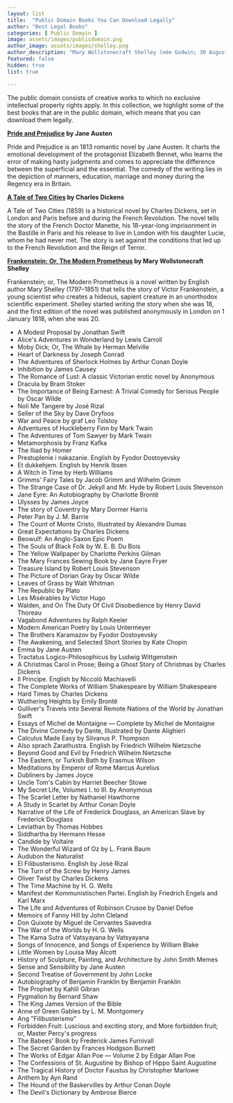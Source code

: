 ```yaml
---
layout: list
title:  "Public Domain Books You Can Download Legally"
author: "Best Legal Books"
categories: [ Public Domain ]
image: assets/images/publicdomain.png
author_image: assets/images/shelley.png
author_description: "Mary Wollstonecraft Shelley (née Godwin; 30 August 1797 – 1 February 1851) was an English novelist, short story writer, dramatist, essayist, biographer, and travel writer, best known for her Gothic novel Frankenstein; or, The Modern Prometheus (1818)."
featured: false
hidden: true
list: true

---
```


The public domain consists of creative works to which no exclusive intellectual property rights apply. In this collection, we highlight some of the best books that are in the public domain, which means that you can download them legally.

**[Pride and Prejudice](/pride-and-prejudice/) by Jane Austen**

Pride and Prejudice is an 1813 romantic novel by Jane Austen. It charts the emotional development of the protagonist Elizabeth Bennet, who learns the error of making hasty judgments and comes to appreciate the difference between the superficial and the essential. The comedy of the writing lies in the depiction of manners, education, marriage and money during the Regency era in Britain.

**[A Tale of Two Cities](/a-tale-of-two-cities/) by Charles Dickens**

A Tale of Two Cities (1859) is a historical novel by Charles Dickens, set in London and Paris before and during the French Revolution. The novel tells the story of the French Doctor Manette, his 18-year-long imprisonment in the Bastille in Paris and his release to live in London with his daughter Lucie, whom he had never met. The story is set against the conditions that led up to the French Revolution and the Reign of Terror.

**[Frankenstein; Or, The Modern Prometheus](/frankenstein-or-the-modern-prometheus/) by Mary Wollstonecraft Shelley**

Frankenstein; or, The Modern Prometheus is a novel written by English author Mary Shelley (1797–1851) that tells the story of Victor Frankenstein, a young scientist who creates a hideous, sapient creature in an unorthodox scientific experiment. Shelley started writing the story when she was 18, and the first edition of the novel was published anonymously in London on 1 January 1818, when she was 20.

* A Modest Proposal by Jonathan Swift
* Alice's Adventures in Wonderland by Lewis Carroll
* Moby Dick; Or, The Whale by Herman Melville
* Heart of Darkness by Joseph Conrad
* The Adventures of Sherlock Holmes by Arthur Conan Doyle
* Inhibition by James Causey
* The Romance of Lust: A classic Victorian erotic novel by Anonymous
* Dracula by Bram Stoker
* The Importance of Being Earnest: A Trivial Comedy for Serious People by Oscar Wilde
* Noli Me Tangere by José Rizal
* Seller of the Sky by Dave Dryfoos
* War and Peace by graf Leo Tolstoy
* Adventures of Huckleberry Finn by Mark Twain
* The Adventures of Tom Sawyer by Mark Twain
* Metamorphosis by Franz Kafka
* The Iliad by Homer
* Prestuplenie i nakazanie. English by Fyodor Dostoyevsky
* Et dukkehjem. English by Henrik Ibsen
* A Witch in Time by Herb Williams
* Grimms' Fairy Tales by Jacob Grimm and Wilhelm Grimm
* The Strange Case of Dr. Jekyll and Mr. Hyde by Robert Louis Stevenson
* Jane Eyre: An Autobiography by Charlotte Brontë
* Ulysses by James Joyce
* The story of Coventry by Mary Dormer Harris
* Peter Pan by J. M. Barrie
* The Count of Monte Cristo, Illustrated by Alexandre Dumas
* Great Expectations by Charles Dickens
* Beowulf: An Anglo-Saxon Epic Poem
* The Souls of Black Folk by W. E. B. Du Bois
* The Yellow Wallpaper by Charlotte Perkins Gilman
* The Mary Frances Sewing Book by Jane Eayre Fryer
* Treasure Island by Robert Louis Stevenson
* The Picture of Dorian Gray by Oscar Wilde
* Leaves of Grass by Walt Whitman
* The Republic by Plato
* Les Misérables by Victor Hugo
* Walden, and On The Duty Of Civil Disobedience by Henry David Thoreau
* Vagabond Adventures by Ralph Keeler
* Modern American Poetry by Louis Untermeyer
* The Brothers Karamazov by Fyodor Dostoyevsky
* The Awakening, and Selected Short Stories by Kate Chopin
* Emma by Jane Austen
* Tractatus Logico-Philosophicus by Ludwig Wittgenstein
* A Christmas Carol in Prose; Being a Ghost Story of Christmas by Charles Dickens
* Il Principe. English by Niccolò Machiavelli
* The Complete Works of William Shakespeare by William Shakespeare
* Hard Times by Charles Dickens
* Wuthering Heights by Emily Brontë
* Gulliver's Travels into Several Remote Nations of the World by Jonathan Swift
* Essays of Michel de Montaigne — Complete by Michel de Montaigne
* The Divine Comedy by Dante, Illustrated by Dante Alighieri
* Calculus Made Easy by Silvanus P. Thompson
* Also sprach Zarathustra. English by Friedrich Wilhelm Nietzsche
* Beyond Good and Evil by Friedrich Wilhelm Nietzsche
* The Eastern, or Turkish Bath by Erasmus Wilson
* Meditations by Emperor of Rome Marcus Aurelius
* Dubliners by James Joyce
* Uncle Tom's Cabin by Harriet Beecher Stowe
* My Secret Life, Volumes I. to III. by Anonymous
* The Scarlet Letter by Nathaniel Hawthorne
* A Study in Scarlet by Arthur Conan Doyle
* Narrative of the Life of Frederick Douglass, an American Slave by Frederick Douglass
* Leviathan by Thomas Hobbes
* Siddhartha by Hermann Hesse
* Candide by Voltaire
* The Wonderful Wizard of Oz by L. Frank Baum
* Audubon the Naturalist
* El Filibusterismo. English by José Rizal
* The Turn of the Screw by Henry James
* Oliver Twist by Charles Dickens
* The Time Machine by H. G. Wells
* Manifest der Kommunistischen Partei. English by Friedrich Engels and Karl Marx
* The Life and Adventures of Robinson Crusoe by Daniel Defoe
* Memoirs of Fanny Hill by John Cleland
* Don Quixote by Miguel de Cervantes Saavedra
* The War of the Worlds by H. G. Wells
* The Kama Sutra of Vatsyayana by Vatsyayana
* Songs of Innocence, and Songs of Experience by William Blake
* Little Women by Louisa May Alcott
* History of Sculpture, Painting, and Architecture by John Smith Memes
* Sense and Sensibility by Jane Austen
* Second Treatise of Government by John Locke
* Autobiography of Benjamin Franklin by Benjamin Franklin
* The Prophet by Kahlil Gibran
* Pygmalion by Bernard Shaw
* The King James Version of the Bible
* Anne of Green Gables by L. M. Montgomery
* Ang "Filibusterismo"
* Forbidden Fruit: Luscious and exciting story, and More forbidden fruit; or, Master Percy's progress
* The Babees' Book by Frederick James Furnivall
* The Secret Garden by Frances Hodgson Burnett
* The Works of Edgar Allan Poe — Volume 2 by Edgar Allan Poe
* The Confessions of St. Augustine by Bishop of Hippo Saint Augustine
* The Tragical History of Doctor Faustus by Christopher Marlowe
* Anthem by Ayn Rand
* The Hound of the Baskervilles by Arthur Conan Doyle
* The Devil's Dictionary by Ambrose Bierce